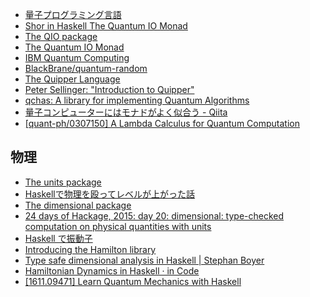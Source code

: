 * [量子プログラミング言語](http://www-mmm.is.s.u-tokyo.ac.jp/~ichiro/papers/quantProgLangJapaneseMar2014.pdf)
* [Shor in Haskell The Quantum IO Monad](http://www.cs.nott.ac.uk/~psztxa/publ/qio.pdf)
* [The QIO package](https://hackage.haskell.org/package/QIO)
* [The Quantum IO Monad](http://www.cs.nott.ac.uk/~psztxa/g5xnsc/chapter.pdf)
* [IBM Quantum Computing](http://www.research.ibm.com/quantum/index.html)
* [BlackBrane/quantum-random](https://github.com/BlackBrane/quantum-random/)
* [The Quipper Language](http://www.mathstat.dal.ca/~selinger/quipper/)
* [Peter Sellinger: "Introduction to Quipper"](https://www.youtube.com/watch?v=59frzb__Eqo)
* [qchas: A library for implementing Quantum Algorithms](https://hackage.haskell.org/package/qchas)
* [量子コンピューターにはモナドがよく似合う - Qiita](https://qiita.com/kyamaz/items/67ec5c7d39e62c1de91d)
* [[quant-ph/0307150] A Lambda Calculus for Quantum Computation](https://arxiv.org/abs/quant-ph/0307150)

## 物理
* [The units package](https://hackage.haskell.org/package/units)
* [Haskellで物理を殴ってレベルが上がった話](http://qiita.com/nushio/items/7d534a08e5c30bae32d0)
* [The dimensional package](http://hackage.haskell.org/package/dimensional)
* [24 days of Hackage, 2015: day 20: dimensional: type-checked computation on physical quantities with units](http://conscientiousprogrammer.com/blog/2015/12/20/24-days-of-hackage-2015-day-20-dimensional-type-checked-computation-on-physical-quantities-with-units/)
* [Haskell で振動子](http://d.hatena.ne.jp/webapp/20110508)
* [Introducing the Hamilton library](https://blog.jle.im/entry/introducing-the-hamilton-library.html)
* [Type safe dimensional analysis in Haskell \| Stephan Boyer](https://www.stephanboyer.com/post/131/type-safe-dimensional-analysis-in-haskell)
* [Hamiltonian Dynamics in Haskell · in Code](https://blog.jle.im/entry/hamiltonian-dynamics-in-haskell.html)
* [[1611.09471] Learn Quantum Mechanics with Haskell](https://arxiv.org/abs/1611.09471)
